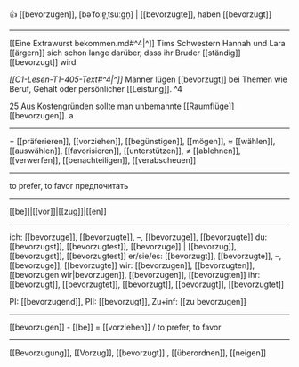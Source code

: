 👍 [[bevorzugen]], [bəˈfoːɐ̯ˌtsuːɡn̩] | [[bevorzugte]], haben [[bevorzugt]]

---
[[Eine Extrawurst bekommen.md#^4|^]] Tims Schwestern Hannah und Lara [[ärgern]] sich schon lange darüber, dass ihr Bruder [[ständig]] [[bevorzugt]] wird

*[[C1-Lesen-T1-405-Text#^4|^]]* Männer lügen [[bevorzugt]] bei Themen wie Beruf, Gehalt oder persönlicher [[Leistung]]. ^4


25 Aus Kostengründen sollte man unbemannte [[Raumflüge]] [[bevorzugen]].  a


---
= [[präferieren]], [[vorziehen]], [[begünstigen]], [[mögen]],
≈ [[wählen]], [[auswählen]], [[favorisieren]],  [[unterstützen]], 
≠ [[ablehnen]], [[verwerfen]], [[benachteiligen]], [[verabscheuen]]

---
to prefer, to favor
предпочитать

---
[[be]]|[[vor]]|[[zug]]|[[en]]

---
ich: [[bevorzuge]], [[bevorzugte]], –, [[bevorzuge]], [[bevorzugte]]
du: [[bevorzugst]], [[bevorzugtest]], [[bevorzuge]] | [[bevorzug]], [[bevorzugst]], [[bevorzugtest]]
er/sie/es: [[bevorzugt]], [[bevorzugte]], –, [[bevorzuge]], [[bevorzugte]]
wir: [[bevorzugen]], [[bevorzugten]], [[bevorzugen wir|bevorzugen]], [[bevorzugen]], [[bevorzugten]]
ihr: [[bevorzugt]], [[bevorzugtet]], [[bevorzugt]], [[bevorzugt]], [[bevorzugtet]]

PI: [[bevorzugend]], PII: [[bevorzugt]], Zu+inf: [[zu bevorzugen]]

---
[[bevorzugen]] - [[be]] = [[vorziehen]] / to prefer, to favor

---
[[Bevorzugung]], [[Vorzug]], [[bevorzugt]]
, [[überordnen]], [[neigen]]